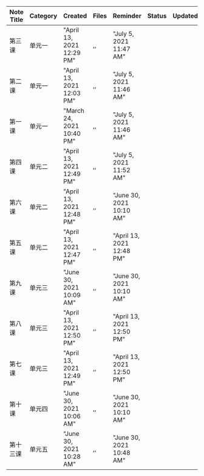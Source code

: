 |Note Title|Category|Created|Files|Reminder|Status|Updated|
|---|---|---|---|---|---|---|
|第三课|单元一|"April 13, 2021 12:29 PM"|,,|"July 5, 2021 11:47 AM"|
|第二课|单元一|"April 13, 2021 12:03 PM"|,,|"July 5, 2021 11:46 AM"|
|第一课|单元一|"March 24, 2021 10:40 PM"|,,|"July 5, 2021 11:46 AM"|
|第四课|单元二|"April 13, 2021 12:49 PM"|,,|"July 5, 2021 11:52 AM"|
|第六课|单元二|"April 13, 2021 12:48 PM"|,,|"June 30, 2021 10:10 AM"|
|第五课|单元二|"April 13, 2021 12:47 PM"|,,|"April 13, 2021 12:48 PM"|
|第九课|单元三|"June 30, 2021 10:09 AM"|,,|"June 30, 2021 10:10 AM"|
|第八课|单元三|"April 13, 2021 12:50 PM"|,,|"April 13, 2021 12:50 PM"|
|第七课|单元三|"April 13, 2021 12:49 PM"|,,|"April 13, 2021 12:50 PM"|
|第十课|单元四|"June 30, 2021 10:06 AM"|,,|"June 30, 2021 10:10 AM"|
|第十三课|单元五|"June 30, 2021 10:28 AM"|,,|"June 30, 2021 10:48 AM"|